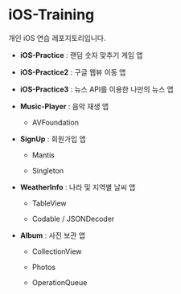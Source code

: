 # iOS-Training

개인 iOS 연습 레포지토리입니다.

- **iOS-Practice** : 랜덤 숫자 맞추기 게임 앱

- **iOS-Practice2** : 구글 웹뷰 이동 앱

- **iOS-Practice3** : 뉴스 API를 이용한 나만의 뉴스 앱

- **Music-Player** : 음악 재생 앱

  - AVFoundation

- **SignUp** : 회원가입 앱

  - Mantis

  - Singleton

- **WeatherInfo** : 나라 및 지역별 날씨 앱

  - TableView

  - Codable / JSONDecoder

- **Album** : 사진 보관 앱

  - CollectionView

  - Photos

  - OperationQueue
